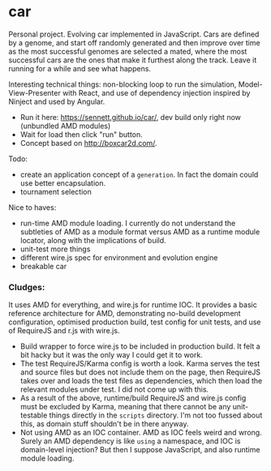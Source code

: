 car
===

Personal project. Evolving car implemented in JavaScript. Cars are defined by a genome, and start off randomly generated and then improve over time as the most successful genomes are selected a mated, where the most successful cars are the ones that make it furthest along the track. Leave it running for a while and see what happens.

Interesting technical things: non-blocking loop to run the simulation, Model-View-Presenter with React, and use of dependency injection inspired by Ninject and used by Angular.

- Run it here: https://sennett.github.io/car/, dev build only right now (unbundled AMD modules)
- Wait for load then click "run" button.
- Concept based on http://boxcar2d.com/.

Todo:

- create an application concept of a `generation`.  In fact the domain could use better encapsulation.
- tournament selection

Nice to haves:

- run-time AMD module loading. I currently do not understand the subtleties of AMD as a module format versus AMD as a runtime module locator, along with the implications of build.
- unit-test more things
- different wire.js spec for environment and evolution engine
- breakable car



### Cludges:

It uses AMD for everything, and wire.js for runtime IOC.  It provides a basic 
reference architecture for AMD, demonstrating no-build development configuration, 
optimised production build, test config for unit tests, and use of RequireJS and r.js with wire.js.

- Build wrapper to force wire.js to be included in production build.  It felt a bit hacky but it was the only way I could get it to work.
- The test RequireJS/Karma config is worth a look.  Karma serves the test and source files but does not include them on the page, then RequireJS takes over and loads the test files as dependencies, which then load the relevant modules under test.  I did not come up with this.
- As a result of the above, runtime/build RequireJS and wire.js config must be excluded by Karma, meaning that there cannot be any unit-testable things directly in the `scripts` directory. I'm not too fussed about this, as domain stuff shouldn't be in there anyway.
- Not using AMD as an IOC container.  AMD as IOC feels weird and wrong.  Surely an AMD dependency is like `using` a namespace, and IOC is domain-level injection?  But then I suppose JavaScript, and also runtime module loading.

